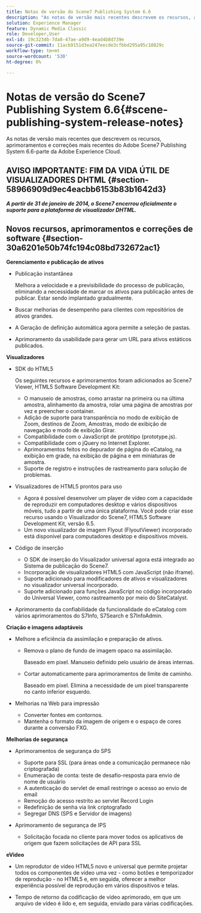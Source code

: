 ```yaml
---
title: Notas de versão do Scene7 Publishing System 6.6
description: "As notas de versão mais recentes descrevem os recursos, aprimoramentos e correções mais recentes do Adobe Scene7 Publishing System 6.6, parte da solução Adobe Experience Manager no Adobe Experience Cloud."
solution: Experience Manager
feature: Dynamic Media Classic
role: Developer,User
exl-id: 19c323db-7da8-47ae-a9d9-4ead4b8d739e
source-git-commit: 11acb9151d3ea247eecde3cfbbd295a95c10829c
workflow-type: tm+mt
source-wordcount: '530'
ht-degree: 0%

---
```


# Notas de versão do Scene7 Publishing System 6.6{#scene-publishing-system-release-notes}

As notas de versão mais recentes que descrevem os recursos, aprimoramentos e correções mais recentes do Adobe Scene7 Publishing System 6.6-parte da Adobe Experience Cloud.

## AVISO IMPORTANTE: FIM DA VIDA ÚTIL DE VISUALIZADORES DHTML {#section-58966909d9ec4eacbb6153b83b1642d3}

***A partir de 31 de janeiro de 2014, o Scene7 encerrou oficialmente o suporte para a plataforma de visualizador DHTML.***

## Novos recursos, aprimoramentos e correções de software {#section-30a6201e50b74fc194c08bd732672ac1}

**Gerenciamento e publicação de ativos**

* Publicação instantânea

   Melhora a velocidade e a previsibilidade do processo de publicação, eliminando a necessidade de marcar os ativos para publicação antes de publicar. Estar sendo implantado gradualmente.

* Buscar melhorias de desempenho para clientes com repositórios de ativos grandes.
* A Geração de definição automática agora permite a seleção de pastas.
* Aprimoramento da usabilidade para gerar um URL para ativos estáticos publicados.

**Visualizadores**

* SDK do HTML5

   Os seguintes recursos e aprimoramentos foram adicionados ao Scene7 Viewer, HTML5 Software Development Kit:

   * O manuseio de amostras, como arrastar na primeira ou na última amostra, alinhamento da amostra, rolar uma página de amostras por vez e preencher o container.
   * Adição de suporte para transparência no modo de exibição de Zoom, destinos de Zoom, Amostras, modo de exibição de navegação e modo de exibição Girar.
   * Compatibilidade com o JavaScript de protótipo (prototype.js).
   * Compatibilidade com o jQuery no Internet Explorer.
   * Aprimoramentos feitos no depurador de página do eCatalog, na exibição em grade, na exibição de página e em miniaturas de amostra.
   * Suporte de registro e instruções de rastreamento para solução de problemas.

* Visualizadores de HTML5 prontos para uso

   * Agora é possível desenvolver um player de vídeo com a capacidade de reproduzir em computadores desktop e vários dispositivos móveis, tudo a partir de uma única plataforma. Você pode criar esse recurso usando o Visualizador do Scene7, HTML5 Software Development Kit, versão 6.5.
   * Um novo visualizador de imagem Flyout (FlyoutViewer) incorporado está disponível para computadores desktop e dispositivos móveis.

* Código de inserção

   * O SDK de inserção do Visualizador universal agora está integrado ao Sistema de publicação do Scene7.
   * Incorporação de visualizadores HTML5 com JavaScript (não iframe).
   * Suporte adicionado para modificadores de ativos e visualizadores no visualizador universal incorporado.
   * Suporte adicionado para funções JavaScript no código incorporado do Universal Viewer, como rastreamento por meio do SiteCatalyst.

* Aprimoramento da confiabilidade da funcionalidade do eCatalog com vários aprimoramentos do S7Info, S7Search e S7InfoAdmin.

**Criação e imagens adaptáveis**

* Melhore a eficiência da assimilação e preparação de ativos.

   * Remova o plano de fundo de imagem opaco na assimilação.

      Baseado em pixel. Manuseio definido pelo usuário de áreas internas.
   * Cortar automaticamente para aprimoramentos de limite de caminho.

      Baseado em pixel. Elimina a necessidade de um pixel transparente no canto inferior esquerdo.

* Melhorias na Web para impressão

   * Converter fontes em contornos.
   * Mantenha o formato da imagem de origem e o espaço de cores durante a conversão FXG.

**Melhorias de segurança**

* Aprimoramentos de segurança do SPS

   * Suporte para SSL (para áreas onde a comunicação permanece não criptografada)
   * Enumeração de conta: teste de desafio-resposta para envio de nome de usuário
   * A autenticação do servlet de email restringe o acesso ao envio de email
   * Remoção do acesso restrito ao servlet Record Login
   * Redefinição de senha via link criptografado
   * Segregar DNS (SPS e Servidor de imagens)

* Aprimoramento de segurança de IPS

   * Solicitação focada no cliente para mover todos os aplicativos de origem que fazem solicitações de API para SSL

**eVideo**

* Um reprodutor de vídeo HTML5 novo e universal que permite projetar todos os componentes de vídeo uma vez - como botões e temporizador de reprodução - no HTML5 e, em seguida, oferecer a melhor experiência possível de reprodução em vários dispositivos e telas.

* Tempo de retorno da codificação de vídeo aprimorado, em que um arquivo de vídeo é lido e, em seguida, enviado para várias codificações.
